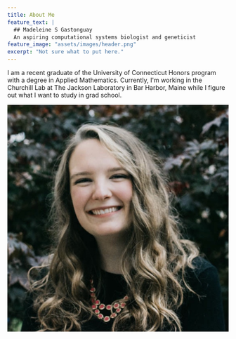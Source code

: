 ```yaml
---
title: About Me
feature_text: |
  ## Madeleine S Gastonguay
  An aspiring computational systems biologist and geneticist
feature_image: "assets/images/header.png"
excerpt: "Not sure what to put here."
---
```


I am a recent graduate of the University of Connecticut Honors program with a degree in Applied Mathematics. Currently, I'm working in the Churchill Lab at The Jackson Laboratory in Bar Harbor, Maine while I figure out what I want to study in grad school. 


![head shot](assets/logos/headshot.png)
